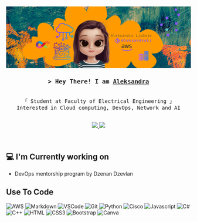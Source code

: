 ![Lakshmanan Meiyappan Banner Image](assets/banner2.png)
<!-- <h2 align='center'>Lakshmanan Meiyappan @ Laxmena</h2>
<p align='center'><b>Graduate Student at University of Illinois at Chicago</b></p> -->
<!-- Intro  -->
<h3 align="center">
        <samp>&gt; Hey There! I am
                <b><a target="_blank" href="https://www.linkedin.com/in/aleksandra-ljuboje-023864235/?originalSubdomain=ba">Aleksandra </a></b>
        </samp>
</h3>


<p align="center"> 
  <samp>
    <a href="https://www.google.com/search?q=Saif+Al+Siam"></a>
    <br>
    「 Student at Faculty of Electrical Engineering 」</br>
     Interested in Cloud computing, DevOps, Network and AI  
    <br>
    <br>
  </samp>
</p>

<p align="center">

 <a href="https://www.linkedin.com/in/aleksandra-ljuboje-023864235/?originalSubdomain=ba" target="_blank">
 <img src="https://skillicons.dev/icons?i=linkedin" /> </a>

  <a href="https://twitter.com/AleksandraLj22?t=fd4OqYW-MfCbnA0LCD6jrw&s=09" target="_blank">
 <img src="https://skillicons.dev/icons?i=twitter" /> </a>
  
 
 
</p>
<br />
<h2>💻 I'm Currently working on</h2>

- DevOps mentorship program by Dzenan Dzevlan 



## Use To Code
![AWS](https://img.shields.io/badge/Amazon_AWS-FF9900?style=for-the-badge&logo=amazonaws&logoColor=white)
![Markdown](https://img.shields.io/badge/Markdown-000000?style=for-the-badge&logo=markdown&logoColor=white)
![VSCode](https://img.shields.io/badge/Visual_Studio-0078d7?style=for-the-badge&logo=visual%20studio&logoColor=white)
![Git](https://img.shields.io/badge/Git-F05032?style=for-the-badge&logo=git&logoColor=white)
![Python](https://img.shields.io/badge/python-3670A0?style=for-the-badge&logo=python&logoColor=ffdd54)
![Cisco](https://img.shields.io/badge/cisco-%23049fd9.svg?style=for-the-badge&logo=cisco&logoColor=black)
![Javascript](https://img.shields.io/badge/Javascript-F0DB4F?style=for-the-badge&labelColor=black&logo=javascript&logoColor=F0DB4F)
![C#](https://img.shields.io/badge/c%23-%23239120.svg?style=for-the-badge&logo=c-sharp&logoColor=white)
![C++](https://img.shields.io/badge/c++-%2300599C.svg?style=for-the-badge&logo=c%2B%2B&logoColor=white)
![HTML](https://img.shields.io/badge/HTML5-E34F26?style=for-the-badge&logo=html5&logoColor=white)
![CSS3](https://img.shields.io/badge/CSS3-1572B6?style=for-the-badge&logo=css3&logoColor=white)
![Bootstrap](https://img.shields.io/badge/Bootstrap-563D7C?style=for-the-badge&logo=bootstrap&logoColor=white)
![Canva](https://img.shields.io/badge/Canva-%2300C4CC.svg?style=for-the-badge&logo=Canva&logoColor=white)
<br/>

